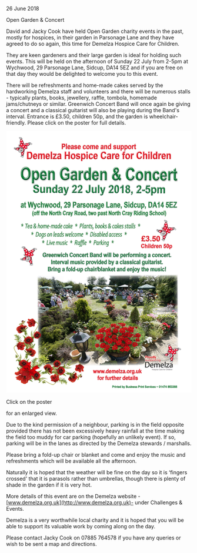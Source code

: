 26 June 2018

Open Garden & Concert

David and Jacky Cook have held Open Garden charity events in the past, mostly for hospices, in their garden in Parsonage Lane and they have agreed to do so again, this time for Demelza Hospice Care for Children.

They are keen gardeners and their large garden is ideal for holding such events. This will be held on the afternoon of Sunday 22 July from 2-5pm at Wychwood, 29 Parsonage Lane, Sidcup, DA14 5EZ and if you are free on that day they would be delighted to welcome you to this event.

There will be refreshments and home-made cakes served by the hardworking Demelza staff and volunteers and there will be numerous stalls - typically plants, books, jewellery, raffle, tombola, homemade jams/chutneys or similar. Greenwich Concert Band will once again be giving a concert and a classical guitarist will also be playing during the Band's interval. Entrance is £3.50, children 50p, and the garden is wheelchair-friendly. Please click on the poster for full details.

[](http://www.northcrayresidents.org.uk/posters/poster180.pdf)

![Image](images/nm0515_1.gif)

Click on the poster

for an enlarged view.

Due to the kind permission of a neighbour, parking is in the field opposite provided there has not been excessively heavy rainfall at the time making the field too muddy for car parking (hopefully an unlikely event). If so, parking will be in the lanes as directed by the Demelza stewards / marshalls.

Please bring a fold-up chair or blanket and come and enjoy the music and refreshments which will be available all the afternoon.

Naturally it is hoped that the weather will be fine on the day so it is ‘fingers crossed' that it is parasols rather than umbrellas, though there is plenty of shade in the garden if it is very hot.

More details of this event are on the Demelza website -[www.demelza.org.uk](http://www.demelza.org.uk)- under Challenges & Events.

Demelza is a very worthwhile local charity and it is hoped that you will be able to support its valuable work by coming along on the day.

Please contact Jacky Cook on 07885 764578 if you have any queries or wish to be sent a map and directions.
